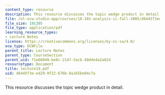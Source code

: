 ```yaml
---
content_type: resource
description: This resource discusses the topic wedge product in detail.
file: /ol-ocw-studio-app/courses/18-101-analysis-ii-fall-2005/d6445f3eed299f22676b8a165be04c7a_lecture19.pdf
file_size: 191305
file_type: application/pdf
learning_resource_types:
- Lecture Notes
license: https://creativecommons.org/licenses/by-nc-sa/4.0/
ocw_type: OCWFile
parent_title: Lecture Notes
parent_type: CourseSection
parent_uid: f1e66049-be8c-2147-5acb-40dde4a2a82d
resourcetype: Document
title: lecture19.pdf
uid: d6445f3e-ed29-9f22-676b-8a165be04c7a
---
```

This resource discusses the topic wedge product in detail.